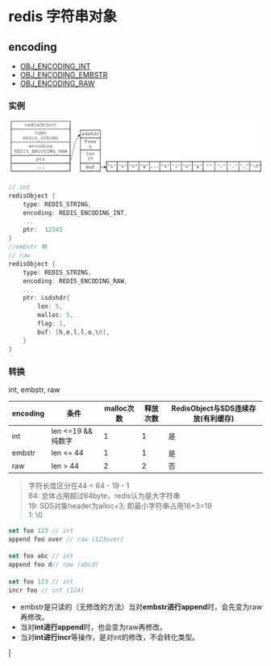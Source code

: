 # redis 字符串对象

## encoding

- [OBJ_ENCODING_INT](redis-encoding-sds.md)
- [OBJ_ENCODING_EMBSTR](redis-encoding-sds.md)
- [OBJ_ENCODING_RAW](redis-encoding-sds.md)

### 实例

![img](res/redis-strobj.png)

```c
// int
redisObject {
    type: REDIS_STRING,
    encoding: REDIS_ENCODING_INT,
    ...
    ptr:  12345
}
//embstr 略
// raw
redisObject {
    type: REDIS_STRING,
    encoding: REDIS_ENCODING_RAW,
    ...
    ptr: &sdshdr{
        len: 5,
        malloc: 5,
        flag: 1,
        buf: [h,e,l,l,o,\0],
    }
}
```

### 转换

int, embstr, raw  

| encoding | 条件               | malloc次数 | 释放次数 | RedisObject与SDS连续存放(有利缓存) |
| -------- | ------------------ | ---------- | -------- | ---------------------------------- |
| int      | len <=19 && 纯数字 | 1          | 1        | 是                                 |
| embstr   | len <= 44          | 1          | 1        | 是                                 |
| raw      | len > 44           | 2          | 2        | 否                                 |

> 字符长度区分在44 = 64 - 19 - 1  
> 64: 总体占用超过64byte，redis认为是大字符串  
> 19: SDS对象header为alloc+3; 即最小字符串占用16+3=19  
> 1: \0

```js
set foo 123 // int
append foo over // raw (123over)

set foo abc // int
append foo d// raw (abcd)

set foo 123 // int
incr foo // int (124)
```

- embstr是只读的（无修改的方法）当对**embstr进行append**时，会先变为raw再修改。
- 当对**int进行append**时，也会变为raw再修改。
- 当对**int进行incr**等操作，是对int的修改，不会转化类型。

<!-- ## 实现

| cmd         | int           | embstr               | raw                  |
| ----------- | ------------- | -------------------- | -------------------- |
| set         | int           | embstr               | raw                  |
| get         | copy ->string |
| append      | ->raw         | ->raw                | sdscatlen()          |
| incrbyfloat | ->long double | ->long double or err | ->long double or err |
| incrby      | +             | err                  | err                  |
| decrby      | -             | err                  | err                  |
| strlen      | copy ->string | sdslen()             | sdslen()             | --> |

